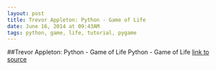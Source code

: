 ```yaml
---
layout: post
title: Trevor Appleton: Python - Game of Life
date: June 16, 2014 at 09:43AM
tags: python, game, life, tutorial, pygame
---
```

##Trevor Appleton: Python - Game of Life
Python - Game of Life
[link to source](http://ift.tt/1tOlWdo) 
